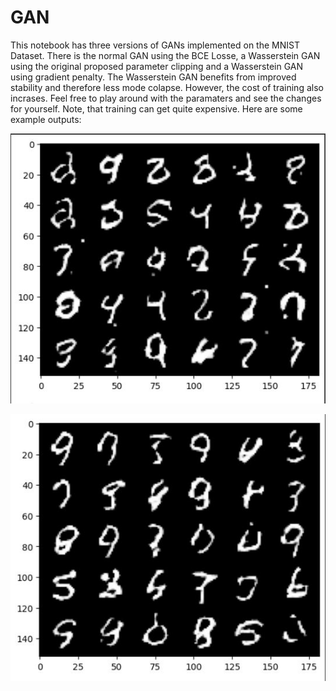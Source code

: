 
# GAN 
This notebook has three versions of GANs implemented on the MNIST Dataset. There is the normal GAN using the BCE Losse, a Wasserstein GAN using the original proposed parameter clipping and a Wasserstein GAN using gradient penalty. The Wasserstein GAN benefits from improved stability and therefore less mode colapse. However, the cost of training also incrases. Feel free to play around with the paramaters and see the changes for yourself. Note, that training can get quite expensive.
Here are some example outputs:

![image](GANoutput.jpg)

![image](GAN_smalleroutput.jpg)